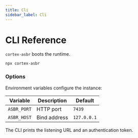 ```yaml
---
title: Cli
sidebar_label: Cli
---
```


# CLI Reference

`cortex-asbr` boots the runtime.

```bash
npx cortex-asbr
```

### Options
Environment variables configure the instance:

| Variable | Description | Default |
| -------- | ----------- | ------- |
| `ASBR_PORT` | HTTP port | `7439` |
| `ASBR_HOST` | Bind address | `127.0.0.1` |

The CLI prints the listening URL and an authentication token.
